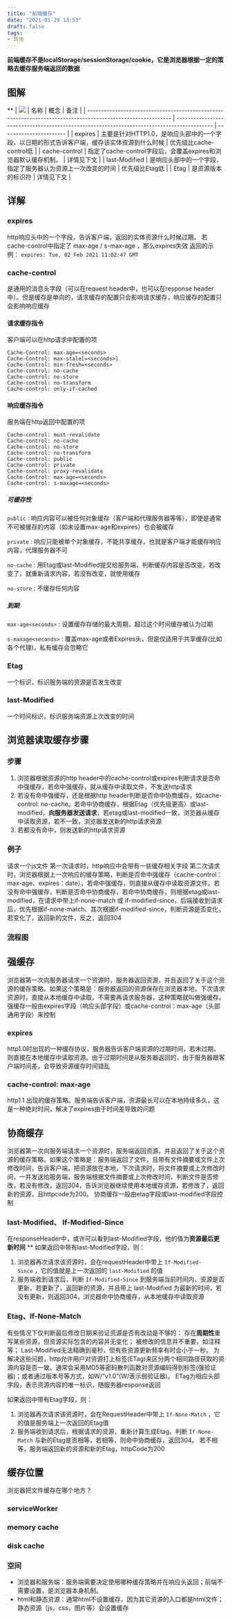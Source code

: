 ```yaml
---
title: "前端缓存"
date: "2021-01-29 13:53"
draft: false
tags:
- 其他
---
```


**前端缓存不是localStorage/sessionStorage/cookie，它是浏览器根据一定的策略去缓存服务端返回的数据**
## 图解
**
| ![](https://cdn.nlark.com/yuque/0/2021/jpeg/1447731/1611899414975-29b03543-59eb-4c13-b109-76b0b15fee2e.jpeg) | 名称                                                                                        | 概念                    | 备注 |
| ------------------------------------------------------------------------------------------------------------ | ------------------------------------------------------------------------------------------- | ----------------------- |
| expires                                                                                                      | 主要是针对HTTP1.0，是响应头部中的一个字段，以日期的形式告诉客户端，缓存该实体资源到什么时候 | 优先级比cache-control低 |
| cache-control                                                                                                | 指定了cache-control字段后，会覆盖expires和浏览器默认缓存机制。                              | 详情见下文              |
| last-Modified                                                                                                | 是响应头部中的一个字段，指定了服务器认为资源上一次改变的时间                                | 优先级比Etag低          |
| Etag                                                                                                         | 是资源版本的标识符                                                                          | 详情见下文              |

## 详解
### expires
http响应头中的一个字段，告诉客户端，返回的实体资源什么时候过期。
若cache-control中指定了 max-age / s-max-age ，那么expires失效
返回的示例：
`expires: Tue, 02 Feb 2021 11:02:47 GMT` 

### cache-control
是通用的消息头字段（可以在request header中，也可以在response header中）。但是缓存是单向的，请求缓存的配置只会影响请求缓存，响应缓存的配置只会影响响应缓存
#### 请求缓存指令
客户端可以在http请求中配置的项
```http
Cache-Control: max-age=<seconds>
Cache-Control: max-stale[=<seconds>]
Cache-Control: min-fresh=<seconds>
Cache-control: no-cache
Cache-control: no-store
Cache-control: no-transform
Cache-control: only-if-cached
```
#### 响应缓存指令
服务端在http返回中配置的项
```http
Cache-control: must-revalidate
Cache-control: no-cache
Cache-control: no-store
Cache-control: no-transform
Cache-control: public
Cache-control: private
Cache-control: proxy-revalidate
Cache-Control: max-age=<seconds>
Cache-control: s-maxage=<seconds>
```
##### 可缓存性
`public` :  响应内容可以被任何对象缓存（客户端和代理服务器等等），即使是通常不可被缓存的内容（如未设置max-age和expires）也会被缓存

`private` : 响应只能被单个对象缓存，不能共享缓存，也就是客户端才能缓存响应内容，代理服务器不可

`no-cache` : 用Etag或last-Modified提交给服务端，判断缓存内容是否改变，若改变了，就重新请求内容，若没有改变，就使用缓存

`no-store` : 不缓存任何内容
##### 到期
`max-age<seconds>` : 设置缓存存储的最大周期，超过这个时间缓存被认为过期

`s-maxage<seconds>` : 覆盖max-age或者Expires头，但是仅适用于共享缓存(比如各个代理)，私有缓存会忽略它

### Etag
一个标识，标识服务端的资源是否发生改变
### last-Modified
一个时间标识，标识服务端资源上次改变的时间

## 浏览器读取缓存步骤
### 步骤

1. 浏览器根据资源的http header中的cache-control或expires判断请求是否命中强缓存，若命中强缓存，就从缓存中读取文件，不发送http请求
2. 若没有命中强缓存，还是根据http header判断是否命中协商缓存，如cache-control: no-cache。若命中协商缓存，根据Etag（优先级更高）或last-modified，**向服务器发送请求**，若etag或last-modified一致，浏览器从缓存中读取资源，若不一致，浏览器发送新的http请求资源
3. 若都没有命中，则发送新的http请求资源
### 例子
请求一个js文件
第一次请求时，http响应中会带有一些缓存相关字段
第二次请求时，浏览器根据上一次响应的缓存策略，判断是否命中强缓存（cache-control：max-age、expires：date），若命中强缓存，则直接从缓存中读取资源文件。若没有命中强缓存，判断是否命中协商缓存，若命中协商缓存，则根据etag或last-modified，在请求中带上if-none-match 或 if-modified-since，后端接收到请求后，优先根据if-none-match、其次根据if-modified-since，判断资源是否变化，若变化了，返回新的文件，反之，返回304
### 流程图
## 强缓存
浏览器第一次向服务器请求一个资源时，服务器返回资源，并且返回了关于这个资源的缓存策略。如果这个策略是：服务器返回的资源保存在浏览器本地，下次请求资源时，直接从本地缓存中读取，不需要再请求服务器，这种策略就叫做强缓存。
强缓存一般由expires字段（响应头部字段）或cache-control：max-age（头部通用字段）来控制
### expires
http1.0时出现的一种缓存协议，服务器告诉客户端资源的过期时间，若未过期，则直接在本地缓存中读取资源。由于过期时间是从服务器返回的，由于服务器跟客户端时间差，会导致资源缓存时间错乱
### cache-control: max-age
http1.1 出现的缓存策略。服务端告诉客户端，资源最长可以在本地持续多久，这是一种绝对时间，解决了expires由于时间差导致的问题
## 协商缓存
浏览器第一次向服务端请求一个资源时，服务端返回资源，并且返回了关于这个资源的缓存策略。如果这个策略是：服务端返回了文件，且带有文件摘要或文件上次修改时间，告诉客户端，把资源放在本地，下次请求时，将文件摘要或上次修改时间，一并发送给服务端，服务端根据文件摘要或上次修改时间，判断文件是否修改，若没有修改，返回304，告诉浏览器继续使用本地缓存资源，若修改了，返回新的资源，且httpcode为200。
协商缓存一般由etag字段或last-modified字段控制
### last-Modified、 If-Modified-Since
在responseHeader中，或许可以看到last-Modified字段，他的值为**资源最后更新时间**
**
如果返回中带有last-Modified字段，则：

1. 浏览器再次请求该资源时，会在requestHeader中带上 `If-Modified-Since` ，它的值就是上一次返回的 `last-Modified` 的值
2. 服务端收到请求后，判断 `If-Modified-Since` 到服务端当前时间内，资源是否更新，若更新了，返回新的资源，并且带上 last-Modified 为最新的时间，若没有更新，则返回304，浏览器命中协商缓存，从本地缓存中读取资源
### Etag、If-None-Match
有些情况下仅判断最后修改日期来验证资源是否有改动是不够的：
存在**周期性**重写某些资源，但资源实际包含的内容并无变化；
被修改的信息并不重要，如注释等；
Last-Modified无法精确到毫秒，但有些资源更新频率有时会小于一秒。
为解决这些问题，http允许用户对资源打上标签(ETag)来区分两个相同路径获取的资源内容是否一致。通常会采用MD5等密码散列函数对资源编码得到标签(强验证器)；或者通过版本号等方式，如W/”v1.0”(W/表示弱验证器)。
ETag为相应头部字段，表示资源内容的唯一标识，随服务器response返回

如果返回中带有Etag字段，则：

1. 浏览器再次请求该资源时，会在RequestHeader中带上 `If-None-Match` ，它的值是服务端上一次返回的Etag值
2. 服务端收到请求后，根据请求的资源，重新计算生成Etag，判断 `If-None-Match` 与新的Etag是否相等，若相等，则命中协商缓存，返回304。 若不相等，服务端返回新的资源和新的Etag，httpCode为200



## 缓存位置
浏览器把文件缓存在哪个地方？
### serviceWorker

### memory cache

### disk cache

### 空间

- 浏览器和服务端：服务端需要决定使用哪种缓存策略并在响应头返回；前端不需要设置，是浏览器本身机制。
- html和静态资源：通常html不设置缓存，因为其它资源的入口都是html文件；静态资源（js，css，图片等）会设置缓存
